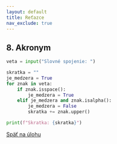 ```yaml
---
layout: default
title: Reťazce
nav_exclude: true
---
```


## 8. Akronym
```python
veta = input("Slovné spojenie: ")

skratka = ""
je_medzera = True
for znak in veta:
	if znak.isspace():
		je_medzera = True
	elif je_medzera and znak.isalpha():
		je_medzera = False
		skratka += znak.upper()

print(f"Skratka: {skratka}")
```

[Späť na úlohu](/coding/beginner/5-chapter/8.html)